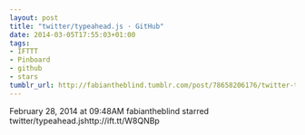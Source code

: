 ```yaml
---
layout: post
title: "twitter/typeahead.js · GitHub"
date: 2014-03-05T17:55:03+01:00
tags:
- IFTTT
- Pinboard
- github
- stars
tumblr_url: http://fabiantheblind.tumblr.com/post/78658206176/twitter-typeahead-js-github
---
```

February 28, 2014 at 09:48AM
fabiantheblind starred twitter/typeahead.jshttp://ift.tt/W8QNBp
